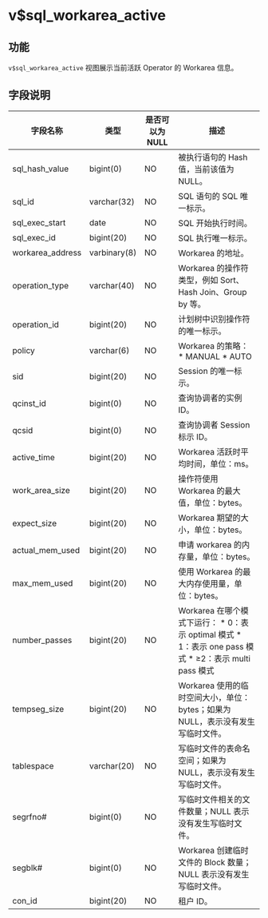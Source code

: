 v$sql_workarea_active 
==========================================



功能 
-----------

`v$sql_workarea_active` 视图展示当前活跃 Operator 的 Workarea 信息。

字段说明 
-------------



|     **字段名称**     |    **类型**    | **是否可以为 NULL** |                                                                                                          **描述**                                                                                                          |
|------------------|--------------|----------------|--------------------------------------------------------------------------------------------------------------------------------------------------------------------------------------------------------------------------|
| sql_hash_value   | bigint(0)    | NO             | 被执行语句的 Hash 值，当前该值为 NULL。                                                                                                                                                                                                |
| sql_id           | varchar(32)  | NO             | SQL 语句的 SQL 唯一标示。                                                                                                                                                                                                        |
| sql_exec_start   | date         | NO             | SQL 开始执行时间。                                                                                                                                                                                                              |
| sql_exec_id      | bigint(20)   | NO             | SQL 执行唯一标示。                                                                                                                                                                                                              |
| workarea_address | varbinary(8) | NO             | Workarea 的地址。                                                                                                                                                                                                            |
| operation_type   | varchar(40)  | NO             | Workarea 的操作符类型，例如 Sort、Hash Join、Group by 等。                                                                                                                                                                            |
| operation_id     | bigint(20)   | NO             | 计划树中识别操作符的唯一标示。                                                                                                                                                                                                          |
| policy           | varchar(6)   | NO             | Workarea 的策略： * MANUAL   * AUTO                                                                                       |
| sid              | bigint(20)   | NO             | Session 的唯一标示。                                                                                                                                                                                                           |
| qcinst_id        | bigint(0)    | NO             | 查询协调者的实例 ID。                                                                                                                                                                                                             |
| qcsid            | bigint(0)    | NO             | 查询协调者 Session 标示 ID。                                                                                                                                                                                                     |
| active_time      | bigint(20)   | NO             | Workarea 活跃时平均时间，单位：ms。                                                                                                                                                                                                  |
| work_area_size   | bigint(20)   | NO             | 操作符使用 Workarea 的最大值，单位：bytes。                                                                                                                                                                                            |
| expect_size      | bigint(20)   | NO             | Workarea 期望的大小，单位：bytes。                                                                                                                                                                                                 |
| actual_mem_used  | bigint(20)   | NO             | 申请 workarea 的内存量，单位：bytes。                                                                                                                                                                                               |
| max_mem_used     | bigint(20)   | NO             | 使用 Workarea 的最大内存使用量，单位：bytes。                                                                                                                                                                                           |
| number_passes    | bigint(20)   | NO             | Workarea 在哪个模式下运行： * 0：表示 optimal 模式   * 1：表示 one pass 模式   * ≥2：表示 multi pass 模式    |
| tempseg_size     | bigint(20)   | NO             | Workarea 使用的临时空间大小，单位：bytes；如果为 NULL，表示没有发生写临时文件。                                                                                                                                                                        |
| tablespace       | varchar(20)  | NO             | 写临时文件的表命名空间；如果为 NULL，表示没有发生写临时文件。                                                                                                                                                                                        |
| segrfno#         | bigint(0)    | NO             | 写临时文件相关的文件数量；NULL 表示没有发生写临时文件。                                                                                                                                                                                           |
| segblk#          | bigint(0)    | NO             | Workarea 创建临时文件的 Block 数量；NULL 表示没有发生写临时文件。                                                                                                                                                                              |
| con_id           | bigint(20)   | NO             | 租户 ID。                                                                                                                                                                                                                   |


